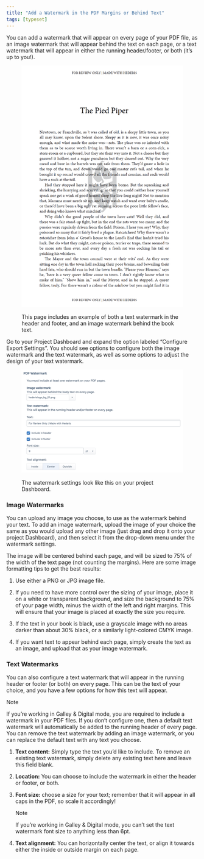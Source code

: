 ```yaml
---
title: "Add a Watermark in the PDF Margins or Behind Text"
tags: [typeset]
---
```

 
<html><body><section data-type="chapter" class="hsecchapter" data-hederis-type="hsecchapter" id="add-watermark" data-pi-attrs="id: add-watermark; data-tags: typeset;" role="doc-chapter" data-tags="typeset" data-author-name=" " data-book-title=" " title="Add a Watermark in the PDF Margins or Behind Text"><p class="hblkp" data-hederis-type="hblkp" id="pgFF9IxMT">You can add a watermark that will appear on every page of your PDF file, as an image watermark that will appear behind the text on each page, or a text watermark that will appear in either the running header/footer, or both (it&#8217;s up to you!).</p><figure class="hwprfig" data-hederis-type="hwprfig" id="p7AWOv8DC"><img data-hederis-type="hblkimg" class="hblkimg" id="pTi1fRE21" src="/images/watermark1.png" data-img-src="/images/watermark1.png"/><p class="hblkcaption" data-hederis-type="hblkcaption" id="p1NJgA1yk">This page includes an example of both a text watermark in the header and footer, and an image watermark behind the book text.</p></figure><p class="hblkp" data-hederis-type="hblkp" id="ptfVzpyHL">Go to your Project Dashboard and expand the option labeled &#8220;Configure Export Settings&#8221;. You should see options to configure both the image watermark and the text watermark, as well as some options to adjust the design of your text watermark.</p><figure class="hwprfig" data-hederis-type="hwprfig" id="pKsJT5d7K"><img data-hederis-type="hblkimg" class="hblkimg" id="pnQHglIIp" src="/images/watermark2.png" data-img-src="/images/watermark2.png"/><p class="hblkcaption" data-hederis-type="hblkcaption" id="p8acwT5yZ">The watermark settings look like this on your project Dashboard.</p></figure><section class="hwprsubsection" data-hederis-type="hwprsubsection" id="pQdH8LopN" data-type="subsection" title="Image Watermarks"><h1 data-hederis-type="hblktitle" class="hblktitle" id="po5AvlzKq">Image Watermarks</h1><p class="hblkp" data-hederis-type="hblkp" id="p26CuEf9D">You can upload any image you choose, to use as the watermark behind your text. To add an image watermark, upload the image of your choice the same as you would upload any other image (just drag and drop it onto your project Dashboard), and then select it from the drop-down menu under the watermark settings. </p><p class="hblkp" data-hederis-type="hblkp" id="pg82JC7nK">The image will be centered behind each page, and will be sized to 75% of the width of the text page (not counting the margins). Here are some image formatting tips to get the best results: </p><ol class="hwprnumlist" data-hederis-type="hwprnumlist" id="pVOE0EWOA"><li class="hblkoli" data-hederis-type="hblkoli" id="lib6ThKjMg"><p class="hblkoli" data-hederis-type="hblklip" id="pUJMUyaIj">Use either a PNG or JPG image file.</p></li><li class="hblkoli" data-hederis-type="hblkoli" id="lideNlLT8i"><p class="hblkoli" data-hederis-type="hblklip" id="ps4nrCFbn">If you need to have more control over the sizing of your image, place it on a white or transparent background, and size the background to 75% of your page width, minus the width of the left and right margins. This will ensure that your image is placed at exactly the size you require.</p></li><li class="hblkoli" data-hederis-type="hblkoli" id="li8jjGcne3"><p class="hblkoli" data-hederis-type="hblklip" id="pmy2ck32v">If the text in your book is black, use a grayscale image with no areas darker than about 30% black, or a similarly  light-colored CMYK image.</p></li><li class="hblkoli" data-hederis-type="hblkoli" id="liD1T7I3CI"><p class="hblkoli" data-hederis-type="hblklip" id="pK6hqYRP4">If you want text to appear behind each page, simply create the text as an image, and upload that as your image watermark.</p></li></ol></section><section class="hwprsubsection" data-hederis-type="hwprsubsection" id="pGJnIPXuJ" data-type="subsection" title="Text Watermarks"><h1 data-hederis-type="hblktitle" class="hblktitle" id="pwnDqKxV7">Text Watermarks</h1><p class="hblkp" data-hederis-type="hblkp" id="p2sHowpRV">You can also configure a text watermark that will appear in the running header or footer (or both) on every page. This can be the text of your choice, and you have a few options for how this text will appear.</p><aside class="hwprbox box" data-hederis-type="hwprbox" id="pslYBXo89" data-type="sidebar"><p class="hblktype" data-hederis-type="hblktype" id="pmpGk64YN">Note</p><p class="hblkp" data-hederis-type="hblkp" id="p7Q7nfC4G">If you&#8217;re working in Galley &amp; Digital mode, you are required to include a watermark in your PDF files. If you don&#8217;t configure one, then a default text watermark will automatically be added to the running header of every page. You can remove the text watermark by adding an image watermark, or you can replace the default text with any text you choose.</p></aside><ol class="hwprnumlist" data-hederis-type="hwprnumlist" id="pOCYdaiaX"><li class="hblkoli" data-hederis-type="hblkoli" id="lig02lZLbv"><p class="hblkoli" data-hederis-type="hblklip" id="pIVK0JOZu"><strong data-hederis-type="hspanstrong" id="pvnPBsRIJ">Text content:</strong> Simply type the text you&#8217;d like to include. To remove an existing text watermark, simply delete any existing text here and leave this field blank.</p></li><li class="hblkoli" data-hederis-type="hblkoli" id="liDOJbS6wr"><p class="hblkoli" data-hederis-type="hblklip" id="p6VyNpeY3"><strong class="hspanstrong" data-hederis-type="hspanstrong" id="ppjH3pXbO">Location:</strong> You can choose to include the watermark in either the header or footer, or both.</p></li><li class="hblkoli" data-hederis-type="hblkoli" id="liBNyNm8ZQ"><p class="hblkoli" data-hederis-type="hblklip" id="pYmtI8AVc"><strong class="hspanstrong" data-hederis-type="hspanstrong" id="pvCMNupnp">Font size: </strong>choose a size for your text; remember that it will appear in all caps in the PDF, so scale it accordingly! </p><aside class="hwprbox box" data-hederis-type="hwprbox" id="pTPKLBqTz" data-type="sidebar"><p class="hblktype" data-hederis-type="hblktype" id="pwnaww8i1">Note</p><p class="hblkp" data-hederis-type="hblkp" id="pNHyL8XJy">If you&#8217;re working in Galley &amp; Digital mode, you can&#8217;t set the text watermark font size to anything less than 6pt.</p></aside></li><li class="hblkoli" data-hederis-type="hblkoli" id="liMIPVI5FW"><p class="hblkoli" data-hederis-type="hblklip" id="p3cO1DcOv"><strong class="hspanstrong" data-hederis-type="hspanstrong" id="p17WUuOvW">Text alignment:</strong> You can horizontally center the text, or align it towards either the inside or outside margin on each page.</p></li></ol></section></section></body></html>
